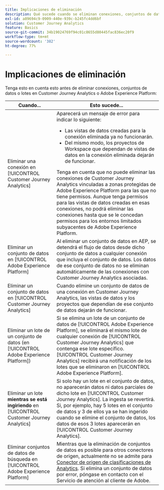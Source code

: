 ```yaml
---
title: Implicaciones de eliminación
description: Qué sucede cuando se eliminan conexiones, conjuntos de datos o lotes en Customer Journey Analytics o Adobe Experience Platform.
exl-id: a89694c9-0909-440e-939c-b245fc4dd6bf
solution: Customer Journey Analytics
feature: Basics
source-git-commit: 34b19024769f94c01c8655d80445fac836ec20f9
workflow-type: tm+mt
source-wordcount: '382'
ht-degree: 77%

---
```


# Implicaciones de eliminación

Tenga esto en cuenta esto antes de eliminar conexiones, conjuntos de datos o lotes en Customer Journey Analytics o Adobe Experience Platform:

| Cuando... | Esto sucede... |
| --- | --- |
| Eliminar una conexión en [!UICONTROL Customer Journey Analytics] | Aparecerá un mensaje de error para indicar lo siguiente:<ul><li>Las vistas de datos creadas para la conexión eliminada ya no funcionarán.</li><li> Del mismo modo, los proyectos de Workspace que dependan de vistas de datos en la conexión eliminada dejarán de funcionar.</li></ul>Tenga en cuenta que no puede eliminar las conexiones de Customer Journey Analytics vinculadas a zonas protegidas de Adobe Experience Platform para las que no tiene permisos. Aunque tenga permisos para las vistas de datos creadas en esas conexiones, no podrá eliminar las conexiones hasta que se le concedan permisos para los entornos limitados subyacentes de Adobe Experience Platform. |
| Eliminar un conjunto de datos en [!UICONTROL Adobe Experience Platform] | Al eliminar un conjunto de datos en AEP, se detendrá el flujo de datos desde dicho conjunto de datos a cualquier conexión que incluya el conjunto de datos. Los datos de ese conjunto de datos no se eliminan automáticamente de las conexiones con Customer Journey Analytics asociadas. |
| Eliminar un conjunto de datos en [!UICONTROL Customer Journey Analytics] | Cuando elimine un conjunto de datos de una conexión en Customer Journey Analytics, las vistas de datos y los proyectos que dependían de ese conjunto de datos dejarán de funcionar. |
| Eliminar un lote de un conjunto de datos (en [!UICONTROL Adobe Experience Platform]) | Si se elimina un lote de un conjunto de datos de [!UICONTROL Adobe Experience Platform], se eliminará el mismo lote de cualquier conexión de [!UICONTROL Customer Journey Analytics] que contenga ese lote específico. [!UICONTROL Customer Journey Analytics] recibirá una notificación de los lotes que se eliminaron en [!UICONTROL Adobe Experience Platform]. |
| Eliminar un lote **mientras se está ingiriendo** en [!UICONTROL Customer Journey Analytics] | Si solo hay un lote en el conjunto de datos, no aparecerán datos ni datos parciales de dicho lote en [!UICONTROL Customer Journey Analytics]. La ingesta se revertirá. Si, por ejemplo, hay 5 lotes en el conjunto de datos y 3 de ellos ya se han ingerido cuando se elimine el conjunto de datos, los datos de esos 3 lotes aparecerán en [!UICONTROL Customer Journey Analytics]. |
| Eliminar conjuntos de datos de búsqueda en [!UICONTROL Adobe Experience Platform] | Mientras que la eliminación de conjuntos de datos es posible para otros conectores de origen, actualmente no se admite para [Conector de origen de clasificaciones de Analytics](https://experienceleague.adobe.com/docs/experience-platform/sources/ui-tutorials/create/adobe-applications/classifications.html?lang=es). Si elimina un conjunto de datos por error, póngase en contacto con el Servicio de atención al cliente de Adobe. |
